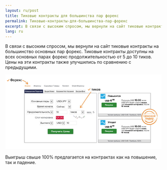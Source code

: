 ```yaml
---
layout: ru/post
title: Тиковые контракты для большинства пар форекс
permalink: Тиковые-контракты-для-большинства-пар-форекс
excerpt: В связи с высоким спросом, мы вернули на сайт тиковые контракты на большинство основных пар форекс.
lang: ru
---
```


В связи с высоким спросом, мы вернули на сайт тиковые контракты на большинство основных пар форекс. Тиковые контракты доступны на всех основных парах форекс продолжительностью от 5 до 10 тиков. Цены на эти контракты также улучшились по сравнению с предыдущими.

![](/post_images/FX-ticktrade-ru.jpg)

Выигрыш свыше 100% предлагается на контрактах как на повышение, так и падение.
